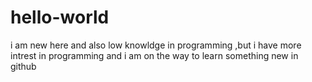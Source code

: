 # hello-world
i am new here and also low knowldge in programming ,but i have more intrest in programming and i am on the way to learn something new in github
